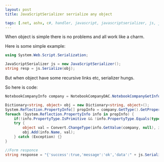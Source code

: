 ```yaml
---
layout: post
title: JavaScriptSerializer serrialize any object

tags: [.net, ashx, c#, handler, javascript, javascriptserializer, js, json, serrialize]
---
```


When object is simple there is no problems and all work like a charm.

Here is some simple example:

```csharp
using System.Web.Script.Serialization;

JavaScriptSerializer js = new JavaScriptSerializer();
string resp = js.Serialize(obj);
```

But when object have some recursive links etc, serializer hungs.

So here is code:

```csharp
NotebookCompanyInfo company = NotebookCompanyDAC.NotebookCompanyGetInfo(NotebookId, 0);

Dictionary<string, object> obj = new Dictionary<string, object>();
System.Reflection.PropertyInfo[] propInfo = company.GetType().GetProperties(System.Reflection.BindingFlags.Instance|System.Reflection.BindingFlags.Public);
foreach (System.Reflection.PropertyInfo info in propInfo) {
    if(!info.PropertyType.IsPrimitive && !info.PropertyType.Equals(typeof(string))) continue;
    try {
        object val = Convert.ChangeType(info.GetValue(company, null), info.PropertyType);
        obj.Add(info.Name, val);
    } catch (Exception) {}
}

//Form responce
string response = "{'success':true,'message':'ok','data':" + js.Serialize(obj) + "}";
```
